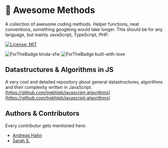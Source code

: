 # 💪 Awesome Methods
A collection of awesome coding methods. Helper functions, neat conventions, something googleing would take longer. 
This should be for any language, but mainly JavaScript, TypeScript, PHP.

[![License: MIT](https://img.shields.io/badge/License-MIT-yellow.svg)](https://opensource.org/licenses/MIT)

![ForTheBadge kinda-sfw](https://forthebadge.com/images/badges/kinda-sfw.svg)
![ForTheBadge built-with-love](http://ForTheBadge.com/images/badges/built-with-love.svg)

## Datastructures & Algorithms in JS
A very cool and detailed repository about general datastructures, algorithms and their complexity written in JavaScript.
[https://github.com/trekhleb/javascript-algorithms](https://github.com/trekhleb/javascript-algorithms)

## Authors & Contributors
Every contributor gets mentioned here:
* [Andreas Hahn](https://github.com/drdreo)
* [Sarah S.](https://github.com/sschauppenlehner)
